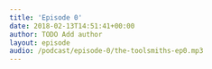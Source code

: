 ```yaml
---
title: 'Episode 0'
date: 2018-02-13T14:51:41+00:00
author: TODO Add author
layout: episode
audio: /podcast/episode-0/the-toolsmiths-ep0.mp3
---
```

